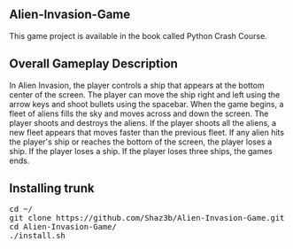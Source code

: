 ## Alien-Invasion-Game
This game project is available in the book called Python Crash Course.

## Overall Gameplay Description
In Alien Invasion, the player controls a ship that appears at the bottom center of the screen. The player can move the ship right and left using the arrow keys and shoot bullets using the spacebar. When the game begins, a fleet of aliens fills the sky and moves across and down the screen. The player shoots and destroys the aliens. If the player shoots all the aliens, a new fleet appears that moves faster than the previous fleet. If any alien hits the player's ship or reaches the bottom of the screen, the player loses a ship. If the player loses a ship. If the player loses three ships, the games ends.

## Installing trunk

<pre>
cd ~/
git clone https://github.com/Shaz3b/Alien-Invasion-Game.git
cd Alien-Invasion-Game/
./install.sh
</pre>
